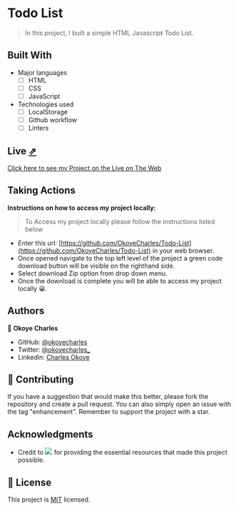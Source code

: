 # Todo List

> In this project, I built a simple HTML Javascript Todo List.


## Built With

- Major languages
    - [ ] HTML
    - [ ] CSS
    - [ ] JavaScript

- Technologies used
    - [ ] LocalStorage
    - [ ] Github workflow
    - [ ] Linters

## Live [⇗](https://okoyecharles.github.io/Todo-List/)

[Click here to see my Project on the Live on The Web](https://okoyecharles.github.io/Todo-List/)


## Taking Actions
**Instructions on how to access my project locally:** 
> To Access my project locally please follow the instructions listed below
- Enter this url: [https://github.com/OkoyeCharles/Todo-List](https://github.com/OkoyeCharles/Todo-List) in your web browser.
- Once opened navigate to the top left level of the project a green code download button will be visible on the righthand side.
- Select download Zip option from drop down menu.
- Once the download is complete you will be able to access my project locally 😀. 

## Authors

👤 **Okoye Charles**

- GitHub: [@okoyecharles](https://github.com/okoyecharles)
- Twitter: [@okoyecharles_](https://twitter.com/okoyecharles_)
- LinkedIn: [Charles Okoye](https://linkedin.com/in/charles-okoye-633374236/)


## 🤝 Contributing

If you have a suggestion that would make this better, please fork the repository and create a pull request. You can also simply open an issue with the tag "enhancement". Remember to support the project with a star. 

## Acknowledgments

- Credit to ![](https://img.shields.io/badge/Microverse-blueviolet) for providing the essential resources that made this project possible.

## 📝 License

This project is [MIT](./MIT.md) licensed.
